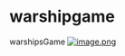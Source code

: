 # warshipgame
warshipsGame
[![image.png](https://i.postimg.cc/QCjW9mD9/image.png)](https://postimg.cc/njwLNvCp)
